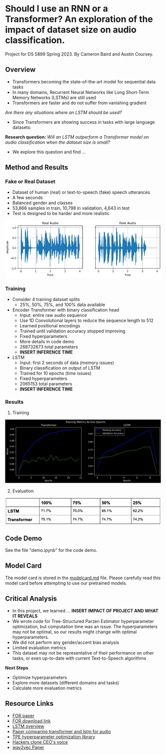 # Should I use an RNN or a Transformer? An exploration of the impact of dataset size on audio classification.

Project for DS 5899 Spring 2023. By Cameron Baird and Austin Coursey.

## Overview
- Transformers becoming the state-of-the-art model for sequential data tasks
- In many domains, Recurrent Neural Networks like Long Short-Term Memory Networks (LSTMs) are still used
- Transformers are faster and do not suffer from vanishing gradient

*Are there any situations where an LSTM should be used?*

- Since Transformers are showing success in tasks with large language datasets:

**Research question:** *Will an LSTM outperform a Transformer model on audio classification when the dataset size is small?*

- We explore this question and find ...

## Method and Results

### Fake or Real Dataset
- Dataset of human (real) or text-to-speech (fake) speech utterances
- A few seconds
- Balanced gender and classes
- 53,866 samples in train, 10,798 in validation, 4,643 in test
- Test is designed to be harder and more realistic

![Example input waveforms for our networks.](https://github.com/acoursey3/transformers-project/blob/main/pics/audio_sample.png?raw=true)

### Training
- Consider 4 training dataset splits
  - 25%, 50%, 75%, and 100% data available 
- Encoder Transformer with binary classification head
  - Input: entire raw audio sequence
  - Use 1D Convolutional layers to reduce the sequence length to 512
  - Learned positional encodings
  - Trained until validation accuracy stopped improving
  - Fixed hyperparameters
  - More details in code demo
  - 268732673 total parameters
  - **INSERT INFERENCE TIME**
- LSTM
  - Input: first 2 seconds of data (memory issues)
  - Binary classification on output of LSTM
  - Trained for 10 epochs (time issues)
  - Fixed hyperparameters
  - 2065153 total parameters 
  - **INSERT INFERENCE TIME**

### Results

1. Training

![Results from our training procedure.](https://github.com/acoursey3/transformers-project/blob/main/results/training.png?raw=true)

2. Evaluation

![Evaluation accuracies.](https://github.com/acoursey3/transformers-project/blob/main/results/accuracy.png?raw=true)

## Code Demo

See the file "demo.ipynb" for the code demo.

## Model Card
The model card is stored in the [modelcard.md](modelcard.md) file. Please carefully read this model card before attempting to use our pretrained models.

## Critical Analysis
- In this project, we learned ... **INSERT IMPACT OF PROJECT AND WHAT IT REVEALS**
- We wrote code for Tree-Structured Parzen Estimator hyperparameter optimization, but computation time was an issue. The hyperparameters may not be optimal, so our results might change with optimal hyperparameters.
- We did not perform any gender/accent bias analysis
- Limited evaluation metrics
- This dataset may not be representative of their performance on other tasks, or even up-to-date with current Text-to-Speech algorithms

**Next Steps**
- Optimize hyperparameters
- Explore more datasets (different domains and tasks)
- Calculate more evaluation metrics

## Resource Links
- [FOR paper](https://bil.eecs.yorku.ca/wp-content/uploads/2020/01/FoR-Dataset_RR_VT_final.pdf)
- [FOR download link](https://bil.eecs.yorku.ca/datasets/#:~:text=scroll%20to%20access\)-,The%20Fake-or-Real%20Dataset,classifiers%20to%20detect%20synthetic%20speech.)
- [LSTM overview](https://medium.com/@ottaviocalzone/an-intuitive-explanation-of-lstm-a035eb6ab42c#:~:text=The%20LSTM%20architecture%20contrasts%20the,depends%20on%20the%20cell%20state.)
- [Paper comparing transformer and lstm for audio](https://arxiv.org/abs/1909.06317)
- [TPE hyperparameter optimization library](https://optuna.readthedocs.io/en/stable/reference/samplers/generated/optuna.samplers.TPESampler.html)
- [Hackers clone CEO's voice](https://www.wsj.com/articles/fraudsters-use-ai-to-mimic-ceos-voice-in-unusual-cybercrime-case-11567157402)
- [wav2vec Paper](https://arxiv.org/pdf/1904.05862.pdf)
